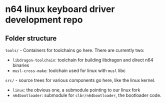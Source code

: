 # n64 linux keyboard driver development repo


## Folder structure

`tools/` - Containers for toolchains go here. There are currently two:
- `libdragon-toolchain`: toolchain for building libdragon and direct n64 binaries
- `musl-cross-make`: toolchain used for linux with `musl` libc

`src/` - source trees for various components go here, like the linux kernel.
- `linux`: the obvious one, a submodule pointing to our linux fork
- `n64bootloader`: submodule for `clbr/n64bootloader`, the bootloader code.


